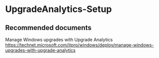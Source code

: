 
<properties
    pageTitle="UpgradeAnalytics-Setup"
    description="32536677"
    service="microsoft.OperationalInsights"
    resource="OperationalInsightsaccounts"
    authors="adoyle"
    displayorder=""
    selfHelpType="generic"
    supportTopicIds="32536677"
    resourceTags=""
    productPesIds="15725"
    cloudEnvironments="public, Blackforest, Fairfax"
/>

# UpgradeAnalytics-Setup


## **Recommended documents**
Manage Windows upgrades with Upgrade Analytics
https://technet.microsoft.com/itpro/windows/deploy/manage-windows-upgrades-with-upgrade-analytics
